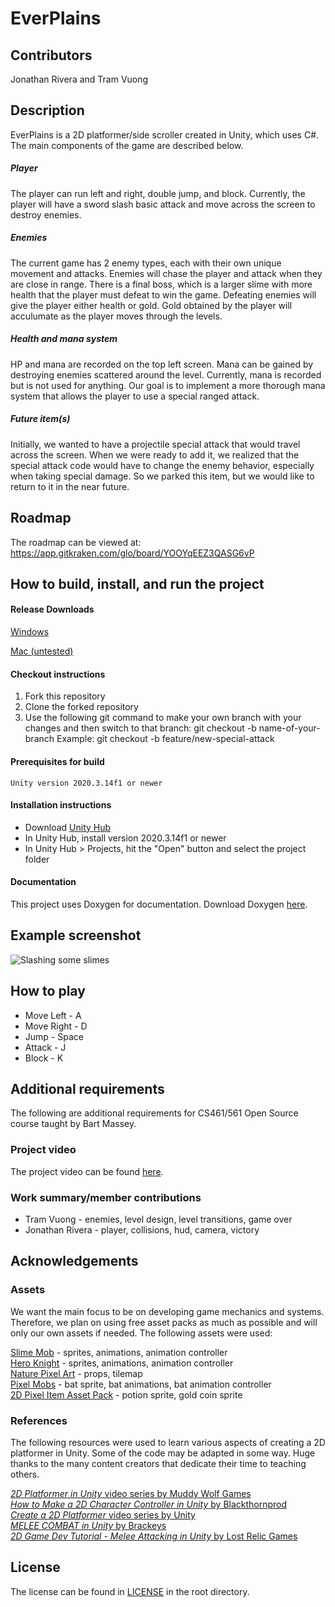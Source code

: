 # EverPlains
## Contributors
Jonathan Rivera and Tram Vuong

## Description
EverPlains is a 2D platformer/side scroller created in Unity, which uses C#. The main components of the game are described below.  

##### Player
The player can run left and right, double jump, and block. Currently, the player will have a sword slash basic attack and move across the screen to destroy enemies.

##### Enemies
The current game has 2 enemy types, each with their own unique movement and attacks. Enemies will chase the player and attack when they are close in range. There is a final boss, which is a larger slime with more health that the player must defeat to win the game. Defeating enemies will give the player either health or gold. Gold obtained by the player will acculumate as the player moves through the levels. 

##### Health and mana system
HP and mana are recorded on the top left screen. Mana can be gained by destroying enemies scattered around the level. Currently, mana is recorded but is not used for anything. Our goal is to implement a more thorough mana system that allows the player to use a special ranged attack. 

##### Future item(s)
Initially, we wanted to have a projectile special attack that would travel across the screen. When we were ready to add it, we realized that the special attack code would have to change the enemy behavior, especially when taking special damage. So we parked this item, but we would like to return to it in the near future.

## Roadmap
The roadmap can be viewed at: https://app.gitkraken.com/glo/board/YOOYqEEZ3QASG6vP

## How to build, install, and run the project

#### Release Downloads
[Windows](https://github.com/EverPlainsGroup/EverPlains/releases/download/v0.1-alpha/EverPlains-windows.zip)

[Mac (untested)](https://github.com/EverPlainsGroup/EverPlains/releases/download/v0.1-alpha/EverPlains-mac.app.zip)

#### Checkout instructions
1. Fork this repository
2. Clone the forked repository
3. Use the following git command to make your own branch with your changes and then switch to that branch: git checkout -b name-of-your-branch
   Example: git checkout -b feature/new-special-attack

#### Prerequisites for build

    Unity version 2020.3.14f1 or newer

#### Installation instructions
 - Download [Unity Hub](https://unity3d.com/get-unity/download)
 - In Unity Hub, install version 2020.3.14f1 or newer
 - In Unity Hub > Projects, hit the "Open" button and select the project folder

#### Documentation
This project uses Doxygen for documentation. Download Doxygen [here](https://www.doxygen.nl/index.html).

## Example screenshot
![Slashing some slimes](https://i.gyazo.com/3c952bebe560c1c2885d76e6af599ad4.png)

## How to play
- Move Left - A
- Move Right - D
- Jump - Space
- Attack - J
- Block - K

## Additional requirements
The following are additional requirements for CS461/561 Open Source course taught by Bart Massey.

### Project video
The project video can be found [here](https://youtu.be/8OcopNqZeU4).

### Work summary/member contributions

 - Tram Vuong - enemies, level design, level transitions, game over
 - Jonathan Rivera - player, collisions, hud, camera, victory

## Acknowledgements

### Assets
We want the main focus to be on developing game mechanics and systems. Therefore, we plan on using free asset packs as much as possible and will only our own assets if needed. The following assets were used:

[Slime Mob](https://assetstore.unity.com/packages/2d/characters/free-pixel-mob-113577) - sprites, animations, animation controller  
[Hero Knight](https://assetstore.unity.com/packages/2d/characters/hero-knight-pixel-art-165188) - sprites, animations, animation controller  
[Nature Pixel Art](https://assetstore.unity.com/packages/2d/environments/nature-pixel-art-base-assets-free-151370) - props, tilemap  
[Pixel Mobs](https://assetstore.unity.com/packages/2d/characters/pixel-mobs-54995) - bat sprite, bat animations, bat animation controller  
[2D Pixel Item Asset Pack](https://assetstore.unity.com/packages/2d/gui/icons/2d-pixel-item-asset-pack-99645) - potion sprite, gold coin sprite

### References
The following resources were used to learn various aspects of creating a 2D platformer in Unity. Some of the code may be adapted in some way. Huge thanks to the many content creators that dedicate their time to teaching others.

[*2D Platformer in Unity* video series by Muddy Wolf Games](https://www.youtube.com/playlist?list=PLfX6C2dxVyLw5kerGvTxB-8xqVINe85gw)  
[*How to Make a 2D Character Controller in Unity* by Blackthornprod](https://www.youtube.com/watch?v=CeXAiaQOzmY)  
[*Create a 2D Platformer* video series by Unity](https://www.youtube.com/watch?v=j29NgzV8Dw4)  
[*MELEE COMBAT in Unity* by Brackeys](https://youtu.be/sPiVz1k-fEs)  
[*2D Game Dev Tutorial - Melee Attacking in Unity* by Lost Relic Games](https://www.youtube.com/watch?v=KamdeKs6eKo)

## License
The license can be found in [LICENSE](https://github.com/EverPlainsGroup/EverPlains/blob/main/LICENSE)  in the root directory.

